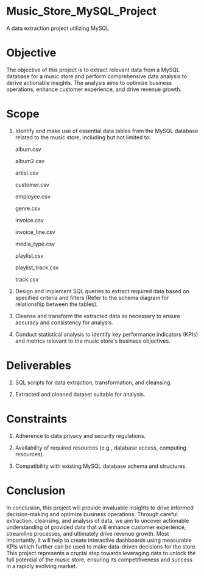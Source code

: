 # Music_Store_MySQL_Project
A data extraction project utilizing MySQL 

# Objective
The objective of this project is to extract relevant data from a MySQL database for a music store and perform comprehensive data analysis to derive actionable insights. The analysis aims to optimize business operations, enhance customer experience, and drive revenue growth.

# Scope
1. Identify and make use of essential data tables from the MySQL database related to the music store, including but not limited to:
   
   album.csv

   album2.csv

   artist.csv

   customer.csv

   employee.csv

   genre.csv

   invoice.csv

   invoice_line.csv

   media_type.csv

   playlist.csv

   playlist_track.csv

   track.csv

3. Design and implement SQL queries to extract required data based on specified criteria and filters (Refer to the schema diagram for relationship between the tables).

4. Cleanse and transform the extracted data as necessary to ensure accuracy and consistency for analysis.

5. Conduct statistical analysis to identify key performance indicators (KPIs) and metrics relevant to the music store's business objectives.

# Deliverables

1. SQL scripts for data extraction, transformation, and cleansing.

2. Extracted and cleaned dataset suitable for analysis.

# Constraints

1. Adherence to data privacy and security regulations.

2. Availability of required resources (e.g., database access, computing resources).

3. Compatibility with existing MySQL database schema and structures.

# Conclusion
In conclusion, this project will provide invaluable insights to drive informed decision-making and optimize business operations. Through careful extraction, cleansing, and analysis of data, we aim to uncover actionable understanding of provided data that will enhance customer experience, streamline processes, and ultimately drive revenue growth. Most importantly, it will help to create interactive dashboards using measurable KPIs which further can be used to make data-driven decisions for the store. This project represents a crucial step towards leveraging data to unlock the full potential of the music store, ensuring its competitiveness and success in a rapidly evolving market.
